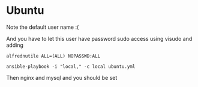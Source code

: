 # Ubuntu

Note the default user name :(

And you have to let this user have password sudo access using visudo and adding

~~~
alfrednutile ALL=(ALL) NOPASSWD:ALL
~~~

~~~
ansible-playbook -i "local," -c local ubuntu.yml
~~~

Then nginx and mysql and you should be set